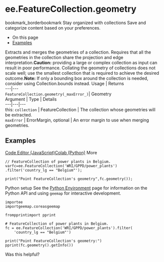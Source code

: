  
#  ee.FeatureCollection.geometry
bookmark_borderbookmark Stay organized with collections  Save and categorize content based on your preferences.
  * On this page
  * [Examples](https://developers.google.com/earth-engine/apidocs/ee-featurecollection-geometry#examples)


Extracts and merges the geometries of a collection. Requires that all the geometries in the collection share the projection and edge interpretation.**Caution:** providing a large or complex collection as input can result in poor performance. Collating the geometry of collections does not scale well; use the smallest collection that is required to achieve the desired outcome.**Note:** If only a bounding box around the collection is needed, consider using Collection.bounds instead.
Usage | Returns  
---|---  
`FeatureCollection.geometry(_maxError_)`|  Geometry  
Argument | Type | Details  
---|---|---  
this: `collection` | FeatureCollection | The collection whose geometries will be extracted.  
`maxError` | ErrorMargin, optional | An error margin to use when merging geometries.  
## Examples
[Code Editor (JavaScript)](https://developers.google.com/earth-engine/apidocs/ee-featurecollection-geometry#code-editor-javascript-sample)[Colab (Python)](https://developers.google.com/earth-engine/apidocs/ee-featurecollection-geometry#colab-python-sample) More
```
// FeatureCollection of power plants in Belgium.
varfc=ee.FeatureCollection('WRI/GPPD/power_plants')
.filter('country_lg == "Belgium"');

print("Point FeatureCollection's geometry",fc.geometry());
```
Python setup
See the [ Python Environment](https://developers.google.com/earth-engine/guides/python_install) page for information on the Python API and using `geemap` for interactive development.
```
importee
importgeemap.coreasgeemap
```
```
frompprintimport pprint

# FeatureCollection of power plants in Belgium.
fc = ee.FeatureCollection('WRI/GPPD/power_plants').filter(
    'country_lg == "Belgium"')

print("Point FeatureCollection's geometry:")
pprint(fc.geometry().getInfo())
```

Was this helpful?
